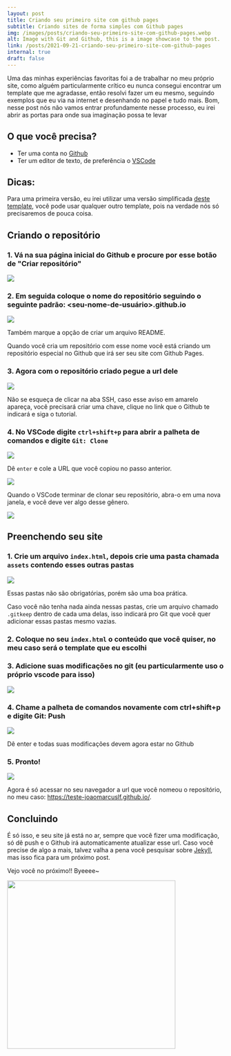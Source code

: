 ```yaml
---
layout: post
title: Criando seu primeiro site com github pages
subtitle: Criando sites de forma simples com Github pages
img: /images/posts/criando-seu-primeiro-site-com-github-pages.webp
alt: Image with Git and Github, this is a image showcase to the post.
link: /posts/2021-09-21-criando-seu-primeiro-site-com-github-pages
internal: true
draft: false
---
```


Uma das minhas experiências favoritas foi a de trabalhar no meu próprio site, como alguém particularmente crítico eu nunca consegui encontrar um template que me agradasse, então resolvi fazer um eu mesmo, seguindo exemplos que eu via na internet e desenhando no papel e tudo mais. Bom, nesse post nós não vamos entrar profundamente nesse processo, eu irei abrir as portas para onde sua imaginação possa te levar

## O que você precisa?

- Ter uma conta no <a href="https://github.com/">Github</a>
- Ter um editor de texto, de preferência o <a href="https://code.visualstudio.com/">VSCode</a>

## Dicas:

Para uma primeira versão, eu irei utilizar uma versão simplificada <a href="https://bulmatemplates.github.io/bulma-templates/templates/personal.html">deste template</a>, você pode usar qualquer outro template, pois na verdade nós só precisaremos de pouca coisa.

## Criando o repositório

### 1. Vá na sua página inicial do Github e procure por esse botão de "Criar repositório"

<img
  src="/images/posts/assets/2021-09-21-criando-seu-primeiro-site-com-github-pages-00.webp"
/>

### 2. Em seguida coloque o nome do repositório seguindo o seguinte padrão: <seu-nome-de-usuário>.github.io

<img
  src="/images/posts/assets/2021-09-21-criando-seu-primeiro-site-com-github-pages-01.webp"
/>

Também marque a opção de criar um arquivo README.

Quando você cria um repositório com esse nome você está criando um repositório especial no Github que irá ser seu site com Github Pages.

### 3. Agora com o repositório criado pegue a url dele

<img
  src="/images/posts/assets/2021-09-21-criando-seu-primeiro-site-com-github-pages-02.webp"
/>

Não se esqueça de clicar na aba SSH, caso esse aviso em amarelo apareça, você precisará criar uma chave, clique no link que o Github te indicará e siga o tutorial.

### 4. No VSCode digite <code>ctrl+shift+p</code> para abrir a palheta de comandos e digite <code>Git: Clone</code>

<img
  src="/images/posts/assets/2021-09-21-criando-seu-primeiro-site-com-github-pages-03.webp"
/>

Dê <code>enter</code> e cole a URL que você copiou no passo anterior.

<img
  src="/images/posts/assets/2021-09-21-criando-seu-primeiro-site-com-github-pages-04.webp"
/>

Quando o VSCode terminar de clonar seu repositório, abra-o em uma nova janela, e você deve ver algo desse gênero.

<img
  src="/images/posts/assets/2021-09-21-criando-seu-primeiro-site-com-github-pages-05.webp"
/>

## Preenchendo seu site

### 1. Crie um arquivo <code>index.html</code>, depois crie uma pasta chamada <code>assets</code> contendo esses outras pastas

<img
  src="/images/posts/assets/2021-09-21-criando-seu-primeiro-site-com-github-pages-06.webp"
/>

Essas pastas não são obrigatórias, porém são uma boa prática.

Caso você não tenha nada ainda nessas pastas, crie um arquivo chamado <code>.gitkeep</code> dentro de cada uma delas, isso indicará pro Git que você quer adicionar essas pastas mesmo vazias.

### 2. Coloque no seu <code>index.html</code> o conteúdo que você quiser, no meu caso será o template que eu escolhi

### 3. Adicione suas modificações no git (eu particularmente uso o próprio vscode para isso)

<img
  src="/images/posts/assets/2021-09-21-criando-seu-primeiro-site-com-github-pages-07.webp"
/>

### 4. Chame a palheta de comandos novamente com ctrl+shift+p e digite Git: Push

<img
  src="/images/posts/assets/2021-09-21-criando-seu-primeiro-site-com-github-pages-08.webp"
/>

Dê enter e todas suas modificações devem agora estar no Github

### 5. Pronto!

<img
  src="/images/posts/assets/2021-09-21-criando-seu-primeiro-site-com-github-pages-09.webp"
/>

Agora é só acessar no seu navegador a url que você nomeou o repositório, no meu caso: <a href="https://teste-joaomarcuslf.github.io/">https://teste-joaomarcuslf.github.io/</a>.

## Concluindo

É só isso, e seu site já está no ar, sempre que você fizer uma modificação, só dê push e o Github irá automaticamente atualizar esse url. Caso você precise de algo a mais, talvez valha a pena você pesquisar sobre <a href="https://jekyllrb.com/">Jekyll</a>, mas isso fica para um próximo post.

Vejo você no próximo!! Byeeee~

<div class="has-text-centered">
  <img
    width="390"
    src="/images/posts/assets/2021-09-21-criando-seu-primeiro-site-com-github-pages-10.gif"
  />
</div>
